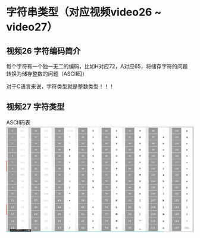 # 字符串类型（对应视频video26 ~ video27）

## 视频26 字符编码简介

每个字符有一个独一无二的编码，比如H对应72，A对应65，将储存字符的问题
转换为储存整数的问题（ASCII码）

对于C语言来说，字符类型就是整数类型！！！


## 视频27 字符类型

ASCII码表
![ASCII码表](pics//pic-1.jpg)
